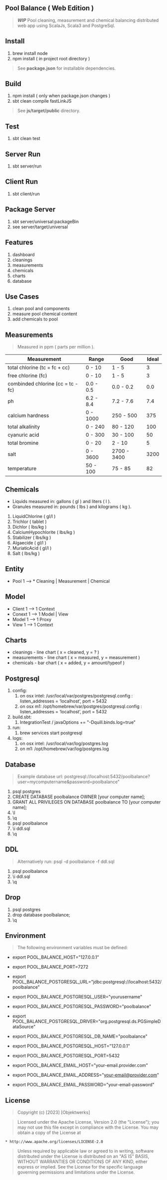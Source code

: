 Pool Balance ( Web Edition )
----------------
>***WIP*** Pool cleaning, measurement and chemical balancing distributed web app using ScalaJs, Scala3 and PostgreSql.

Install
-------
1. brew install node
2. npm install ( in project root directory )
>See **package.json** for installable dependencies.

Build
-----
1. npm install ( only when package.json changes )
2. sbt clean compile fastLinkJS
>See **js/target/public** directory.

Test
----
1. sbt clean test

Server Run
----------
1. sbt server/run

Client Run
----------
1. sbt client/run

Package Server
--------------
1. sbt server/universal:packageBin
2. see server/target/universal

Features
--------
1. dashboard
2. cleanings
3. measurements
4. chemicals
5. charts
6. database

Use Cases
---------
1. clean pool and components
2. measure pool chemical content
3. add chemicals to pool

Measurements
------------
>Measured in ppm ( parts per million ).

| Measurement                       | Range     | Good        | Ideal |
|-----------------------------------|-----------|-------------|-------|
| total chlorine (tc = fc + cc)     | 0 - 10    | 1 - 5       | 3     |
| free chlorine (fc)                | 0 - 10    | 1 - 5       | 3     |
| combinded chlorine (cc = tc - fc) | 0.0 - 0.5 | 0.0 - 0.2   | 0.0   |
| ph                                | 6.2 - 8.4 | 7.2 - 7.6   | 7.4   |
| calcium hardness                  | 0 - 1000  | 250 - 500   | 375   |
| total alkalinity                  | 0 - 240   | 80 - 120    | 100   |
| cyanuric acid                     | 0 - 300   | 30 - 100    | 50    |
| total bromine                     | 0 - 20    | 2 - 10      | 5     |
| salt                              | 0 - 3600  | 2700 - 3400 | 3200  |
| temperature                       | 50 - 100  | 75 - 85     | 82    |

Chemicals
---------
* Liquids measured in: gallons ( gl ) and liters ( l ).
* Granules measured in: pounds ( lbs ) and kilograms ( kg ).
1. LiquidChlorine ( gl/l )
2. Trichlor ( tablet )
3. Dichlor ( lbs/kg )
4. CalciumHypochlorite ( lbs/kg )
5. Stabilizer ( lbs/kg )
6. Algaecide ( gl/l )
7. MuriaticAcid ( gl/l )
8. Salt ( lbs/kg )

Entity
------
* Pool 1 --> * Cleaning | Measurement | Chemical

Model
-----
* Client 1 --> 1 Context
* Conext 1 --> 1 Model | View
* Model 1 --> 1 Proxy
* View 1 --> 1 Context

Charts
------
* cleanings - line chart ( x = cleaned, y = ? )
* measurements - line chart ( x = measured, y = measurement )
* chemicals - bar chart ( x = added, y = amount/typeof )

Postgresql
----------
1. config:
    1. on osx intel: /usr/local/var/postgres/postgresql.config : listen_addresses = ‘localhost’, port = 5432
    2. on osx m1: /opt/homebrew/var/postgres/postgresql.config : listen_addresses = ‘localhost’, port = 5432
2. build.sbt:
    1. IntegrationTest / javaOptions += "-Dquill.binds.log=true"
3. run:
    1. brew services start postgresql
4. logs:
    1. on osx intel: /usr/local/var/log/postgres.log
    2. on m1: /opt/homebrew/var/log/postgres.log

Database
--------
>Example database url: postgresql://localhost:5432/poolbalance?user=mycomputername&password=poolbalance"
1. psql postgres
2. CREATE DATABASE poolbalance OWNER [your computer name];
3. GRANT ALL PRIVILEGES ON DATABASE poolbalance TO [your computer name];
4. \l
5. \q
6. psql poolbalance
7. \i ddl.sql
8. \q

DDL
---
>Alternatively run: psql -d poolbalance -f ddl.sql
1. psql poolbalance
2. \i ddl.sql
3. \q

Drop
----
1. psql postgres
2. drop database poolbalance;
3. \q

Environment
-----------
>The following environment variables must be defined:
* export POOL_BALANCE_HOST="127.0.0.1"
* export POOL_BALANCE_PORT=7272

* export POOL_BALANCE_POSTGRESQL_URL="jdbc:postgresql://localhost:5432/poolbalance"
* export POOL_BALANCE_POSTGRESQL_USER="yourusername"
* export POOL_BALANCE_POSTGRESQL_PASSWORD="poolbalance"
* export POOL_BALANCE_POSTGRESQL_DRIVER="org.postgresql.ds.PGSimpleDataSource"
* export POOL_BALANCE_POSTGRESQL_DB_NAME="poolbalance"
* export POOL_BALANCE_POSTGRESQL_HOST="127.0.0.1"
* export POOL_BALANCE_POSTGRESQL_PORT=5432

* export POOL_BALANCE_EMAIL_HOST="your-email.provider.com"
* export POOL_BALANCE_EMAIL_ADDRESS="your-email@provider.com"
* export POOL_BALANCE_EMAIL_PASSWORD="your-email-password"

License
-------
>Copyright (c) [2023] [Objektwerks]

>Licensed under the Apache License, Version 2.0 (the "License");
you may not use this file except in compliance with the License.
You may obtain a copy of the License at

    * http://www.apache.org/licenses/LICENSE-2.0

>Unless required by applicable law or agreed to in writing, software
distributed under the License is distributed on an "AS IS" BASIS,
WITHOUT WARRANTIES OR CONDITIONS OF ANY KIND, either express or implied.
See the License for the specific language governing permissions and
limitations under the License.
